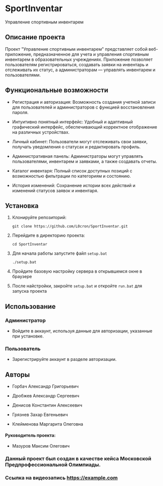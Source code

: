 
# SportInventar

Управление спортивным инвентарем

## Описание проекта

Проект "Управление спортивным инвентарем" представляет собой веб-приложение, предназначенное для учета и управления спортивным инвентарем в образовательных учреждениях. Приложение позволяет пользователям регистрироваться, создавать заявки на инвентарь и отслеживать их статус, а администраторам — управлять инвентарем и пользователями.

## Функциональные возможности

* Регистрация и авторизация: Возможность создания учетной записи для пользователей и администраторов с функцией восстановления пароля.

* Интуитивно понятный интерфейс: Удобный и адаптивный графический интерфейс, обеспечивающий корректное отображение на различных устройствах.

* Личный кабинет: Пользователи могут отслеживать свои заявки, получать уведомления о статусах и редактировать профиль.

* Административная панель: Администраторы могут управлять пользователями, инвентарем и заявками, а также создавать отчеты.

* Каталог инвентаря: Полный список доступных позиций с возможностью фильтрации по категориям и состоянию.

* История изменений: Сохранение истории всех действий и изменений статусов заявок и инвентаря.

## Установка

1. Клонируйте репозиторий:

   
   ```
   git clone https://github.com/L0cron/SportInventar.git
   ```
   

2. Перейдите в директорию проекта:

   
   ```
   cd SportInventar
   ```
   

3. Для начала работы запустите файл `setup.bat`

	```
	./setup.bat
	```
   

4. Пройдите базовую настройку сервера в открывшемся окне в браузере

5. После найстройки, закройте `setup.bat` и откройте `run.bat` для запуска проекта

## Использование

### Администратор

* Войдите в аккаунт, используя данные для авторизации, указанные при установке.

### Пользователь

* Зарегистрируйте аккаунт в разделе авторизации.

## Авторы

* Горбач Александр Григорьевич

* Дробжев Александр Сергеевич

* Денисов Константин Алексеевич

* Грязнев Захар Евгеньевич

* Клейменова Маргарита Олеговна

#### Руководитель проекта: 

* Мазуров Максим Олегович


### Данный проект был создан в качестве кейса Московской Предпрофессиональной Олимпиады.

### Ссылка на видеозапись  https://example.com
